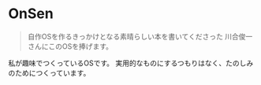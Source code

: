 OnSen
=====

> 自作OSを作るきっかけとなる素晴らしい本を書いてくださった
> 川合俊一さんにこのOSを捧げます。

私が趣味でつくっているOSです。
実用的なものにするつもりはなく、たのしみのためにつくっています。


